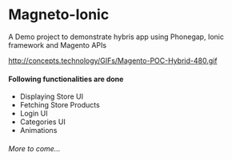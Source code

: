 # Magneto-Ionic
A Demo project to demonstrate hybris app using Phonegap, Ionic framework and Magento APIs

http://concepts.technology/GIFs/Magento-POC-Hybrid-480.gif

#### Following functionalities are done
* Displaying Store UI
* Fetching Store Products
* Login UI
* Categories UI
* Animations

###### More to come...
